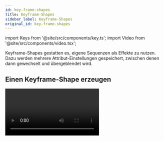 ```yaml
---
id: key-frame-shapes
title: Keyframe-Shapes
sidebar_label: Keyframe-Shapes
original_id: key-frame-shapes
---
```


import Keys from '@site/src/components/key.ts';
import Video from '@site/src/components/video.tsx';

Keyframe-Shapes gestatten es, eigene Sequenzen als Effekte zu nutzen.
Dazu werden mehrere Attribut-Einstellungen gespeichert, zwischen denen
dann gewechselt und übergeblendet wird.

Einen Keyframe-Shape erzeugen
-----------------------------

<Video videoId="1nvLaipivhM" title="Key Frame Shapes" />

Ein Keyframe-Shape wird so ähnlich wie ein [Chaser](../chases.md) erstellt, ist aber
wesentlich flexibler, den es lässt sich sowohl der Überblend-Verlauf
bestimmen als auch die Art der Aufteilung auf mehrere Geräte. Ferner
lassen sich Keyframe-Shapes auch sehr einfach z.B. in [Cuelisten](../cue-lists/creating-a-cue-list.md#tracking-von-shapes-in-cuelisten)
einbinden.

Die einzelnen Keyframes baut man entweder im <strong>Channel (Kanal-) Modus</strong>, indem man die
Geräte entsprechend einstellt und auf <Keys.SoftKey>Add Frame</Keys.SoftKey> klickt, oder im
&nbsp;<strong>Quick Build</strong>-Modus, bei dem automatisch ein neuer Frame angefügt wird,
sobald man eine [Palette](../palettes.md) oder einen
[Cue](../cues.md) anklickt. Mit der Schaltfläche <Keys.SoftKey>Record Mode</Keys.SoftKey>
kann man zwischen beiden Modi umschalten.

In diesem Beispiel bauen wir einen Keyframe-Shape für Farben. Man kann
aber Keyframe-Shapes für andere und auch für mehrere verschiedene
Attribute programmieren. Verwendet man dabei [Paletten](../palettes.md), 
so werden diese auch hier als Referenz gespeichert: ändert man später 
die Palette, so ändert sich auch der Shape.


1. Im Hauptmenü drücken Sie <Keys.SoftKey>Shapes and Effects</Keys.SoftKey>, dann \[Key Frame
Shapes\].


2. Klicken Sie auf <Keys.SoftKey>Create</Keys.SoftKey>, um einen neuen Keyframe-Shape zu
beginnen.

3. [Wählen Sie die gewünschten Geräte](../controlling-fixtures/using-the-select-buttons-and-wheels.md#dimmer-und-geräte-zum-steuern-auswählen) und stellen Sie die Farben für den ersten
Keyframe ein.

4. Klicken Sie auf <Keys.SoftKey>Add Frame</Keys.SoftKey>. Über dem ersten Playback-Fader wird
eine entsprechende Legende angezeigt *(schalten Sie dies mit \[Playbacks
Display Visible/Hidden\] ab, falls Sie das nicht wünschen oder z.B. im
Quick Build-Modus ein Playback auswählen möchten)*.\
![Key Frame Shape - creating an effect with colour key frames](/docs/images/Key-Frame-Shape-creating-an-effect-with-colour-key-frames.png)

5. Fügen Sie Schritte mit anderen Farben hinzu (jeweils mit \[Add
Frame\], bis alle gewünschten Schritte erstellt wurden.

6. Wenn Sie fertig sind, klicken Sie auf <Keys.SoftKey>Finish Recording Frames</Keys.SoftKey>.

7. Im Effekt-Editor können Sie die Übergänge, die Überlappung und die
Verteilung auf mehrere Geräte (Spread) einstellen, siehe nachfolgendes
Bild.

8. [Speichern Sie den Shape in einen Cue](#einen-keyframe-shape-in-einen-cue-speichern), um ihn später zu verwenden.

---

-   Auch mit der <Keys.HardKey>Unfold</Keys.HardKey>-Taste können die Playbacks zwischen normaler
    Anzeige und Anzeige der Keyframes umgeschaltet werden.

-   Gibt man mit <Keys.SoftKey>Frame Number</Keys.SoftKey> die Nummer eines bereits bestehenden
    Frames ein, oder wählt man diesen über die Auswahltaste des
    Playbacks, so lässt sich der Frame mit <Keys.SoftKey>Replace</Keys.SoftKey> ersetzen sowie
    mit <Keys.SoftKey>Delete</Keys.SoftKey> löschen.

-   Ist der Shape nicht erkennbar, weil die Geräte dunkel sind, so
    lassen sich die Dimmerkanäle der verwendeten Geräte mit der
    Schaltfläche <Keys.ContextKey>Sonne</Keys.ContextKey> locaten.
	
Ändern von Shape-Parametern im Effekt-Editor
--------------------------------------------

Ist ein Keyframe-Shape komplett erstellt, so wird er im Effekt-Editor
angezeigt.

![Effect Editor Window with colour key frame shape](/docs/images/Effect-Editor-Window-with-colour-key-frame-shape.png)

Die Steuerelemente oben im linken Bereich beeinflussen den gesamten
Shape: Speed (Geschwindigkeit), Direction (Richtung unter Verwendung des [Gruppen-Layouts](../controlling-fixtures/fixture-groups.md#gerätereihenfolge-und--anordnung-in-den-gruppen)), [Phase/Spread](shape-generator.md#ändern-der-verteilung-eines-shapes-mehrere-geräte)
(Verteilung auf mehrere Geräte) und [Overlap](../cues/cue-timing.md#setting-fade-times-and-overlap-for-a-cue) (Überlappen benachbarter
Geräte).

Mit dem <strong>Auge</strong> oben links werden alle gerade angezeigten Shapes
*eingeklappt*, so dass man sich nur einzelne Shapes zum Bearbeiten
ausklappen kann, wenn mehrere Shapes laufen. Mit **Button mit dem
Movinglight** lässt sich die Auswahl der Geräte, auf denen der 
Keyframe-Shape läuft, verändern.

Im Hauptbereich rechts werden die Übergänge zwischen den einzelnen
Schritten dargestellt. Dies kann man einfach anklicken und ziehen, um
den Verlauf zu ändern. Der gelbe Pfeil ist der Phasenversatz
(Startposition) des gesamten Layers, den man ebenfalls einfach anklicken
und ziehen kann, um den Start relativ zu anderen Layern zu verschieben 
*(gleiches Ergebnis wie der Fader 'Phase Offset' unten)*.

### Steuerelemente für Shape und Layer

Zu Beginn *(oder sobald man links auf einen Layer klickt)* steuern die
Fader rechts unten jeweils einen einzelnen Layer.

![Effect Editor key frame controls for layer/effect](/docs/images/Effect-Editor-key-frame-controls-for-layer-effect.png)

Man kann auf die Schaltflächen rechts neben den Fadern klicken, um
direkt einen bestimmten Wert einzugeben oder den Wert mit den Wheels des
Pultes einzustellen. Zum Zurücksetzen dient jeweils ein Doppelklick auf
den Button oder die Funktion <Keys.SoftKey>Reset to default value</Keys.SoftKey> (erscheint,
sobald ein Button angeklickt wird).

Die Einstellung <strong>Beats Per Cycle</strong>, die genauso wie für normale Shapes
arbeitet (s.o.), stellt das Verhältnis von Beats (BPM) und der
Geschwindigkeit des Keyframe-Shapes ein. Vorgabewert ist auch hier 1:
jeder Beat entspricht einem kompletten Durchlauf des Effektes. Stellt 
man das z.B. auf 4, so dauert jeder Durchlauf vier Beats, der Shape 
läuft also langsamer. Damit lassen sich z.B. mehrere Shapes im passenden 
Verhältnis zueinander steuern. 

<Keys.SoftKey>Custom</Keys.SoftKey> erlaubt es, beliebige Werte einzugeben. Klickt man auf 
den numerischen Wert, so kann man entweder einen anderen 
Wert eingeben oder mit <Keys.SoftKey>Reset to default value</Keys.SoftKey> auf den Vorgabewert 
zurückschalten. Außerdem wird dabei der 'Beats per Cycle'-Wert mit dem
Encoder A verknüpft, so dass man diesen schnell ändern kann.\
Wählt man die Option <Keys.SoftKey>Spread</Keys.SoftKey>, so wird der Beats-per-Cycle-Wert
an den Spread gebunden. Das ist oft bei Dimmer- und Bewegungs-Shapes 
gewünscht.\
Mit <Keys.SoftKey>Keyframes</Keys.SoftKey> schließlich wird pro Beat ein Keyframe weitergeschaltet.\
Jeder einzelne Keyframe-Shape und jeder einzelne Layer hat seine 
individuellen <strong>Beats per Cycle</strong>-Einstellungen. 

Mit <strong>Cycles</strong> (Durchläufe) stellt man ein, wie oft der Shape laufen soll.
Vorgabewert ist 0, womit der Shape läuft, bis er wieder gestoppt wird.
Ändert man dies auf eine andere Zahl (entweder für einen einzelnen Layer
oder für den ganzen Keyframe-Shape bzw. alle Layer in diesem), so läuft
der Shape nur die vorgegebene Anzahl von Zyklen und hält dann an. *So
kann man also für jeden Layer einzeln einstellen, wie oft der Effekt
laufen soll*.

Mit der Einstellung <Keys.SoftKey>Phase Master</Keys.SoftKey> kann die Phase eines Shapes durch
die Intensität eines Videolayers (eines Ai-Servers) gesteuert werden,
siehe [Synchronisieren eines Keyframe-Shapes zu Ai](../synergy/operating-synergy.md#phasensteuerung-von-keyframe-shapes-durch-ai).

### Parameter für einzelne Frames

Klickt man links auf einen einzelnen Keyframe, so lassen sich dessen
Parameter einstellen.

![Effect Editor key frame controls for individual key frame step](/docs/images/Effect-Editor-key-frame-controls-for-individual-key-frame-step.png)

-   Mit dem Regler „Start Time" lässt sich das <strong>Timing</strong> verändern (genauso
    wie durch Ziehen in der oberen Ablauf-Darstellung).

-   <strong>Frame A Min</strong> / <strong>Frame B Max</strong>: Limitierung des Effektes. *Hat man z.B.
    einen 100% Flash programmiert, lässt sich dieser etwa auf 80% reduzieren.*

-   <strong>Mid point</strong>: wo ist die Mitte des Überblend-Weges

-   <strong>Width</strong>: ähnlich der Einstellung Crossfade bei Chasern. Stellt man
    Width auf 20%, so wird in nur 20% der Zeit übergeblendet, und bei
    80% der Zeit ändert sich nichts.

Der Kurvenverlauf des Überblendens lässt sich mit der
Kurven-Schaltfläche rechts neben jedem einzelnen Schritt einstellen. Die
neue Kurve wird entsprechend grafisch dargestellt.

![Effect Editor key frame shape changing curves for individual key frame steps](/docs/images/Effect-Editor-key-frame-shape-changing-curves-for-individual-key-frame-steps.png)

### Editieren von Frames

Auch die Reihenfolge der Keyframes lässt sich im Effekt-Editor ändern:

![Effect Editor key frame shape layer with colour steps](/docs/images/Effect-Editor-key-frame-shape-layer-with-colour-steps.png)

-   Um Frames <strong>hinzuzufügen</strong>, klicken Sie auf den <Keys.ContextKey>Stift</Keys.ContextKey> rechts neben dem
    <strong>Namen des Layers</strong>.

-   Um einen Frame zu <strong>editieren</strong>, klicken Sie auf den <Keys.ContextKey>Stift</Keys.ContextKey> rechts neben
    dem <strong>Namen des Frames</strong>.

-   Um einen Frame zu <strong>löschen</strong>, wählen Sie diesen aus und klicken unten
    auf den <Keys.ContextKey>Papierkorb</Keys.ContextKey>.

-   Um die <strong>Reihenfolge zu ändern</strong>, wählen Sie einen Frame aus und
    verschieben ihn mit den <strong>Pfeiltasten</strong>.

-   Um <strong>mehrere Frames</strong> gleichzeitig zu <strong>ändern</strong>, klicken Sie unten auf die
    <strong>Mehrfachauswahl</strong>-Schaltfläche, oder sie ziehen um die gewünschten
    Frames im Display einen Rahmen.

### Komplexe Effekte

Keyframe-Shapes können jeweils mehrere Layer (Ebenen) enthalten, so dass
verschiedene Effekte gleichzeitig laufen können. Um einen neuen Layer
hinzuzufügen, klicken Sie unten auf das <Keys.ContextKey>+</Keys.ContextKey> und wählen nun
&nbsp;<strong>Layers</strong>. Damit erscheint der neue Layer in der Liste auf der linken
Seite.

![Effect Editor adding an extra effect](/docs/images/Effect-Editor-adding-an-extra-effect.png)

Ebenso können Sie einen komplett anderen Keyframe-Shape oder
[Pixelmapper-Effekt](pixel-mapper.md) hinzufügen. Pixelmapper-Effekte 
werden immer ganz oben in der Liste angezeigt und lassen sich mit dem <strong>Auge</strong>
ausblenden, wenn man nur mit den Keyframe-Shapes arbeiten will.

Einen Keyframe-Shape in einen Cue speichern
-------------------------------------------

Normalerweise werden Keyframe-Shapes, die in einem Cue gespeichert sind,
durch den zugehörigen Fader gesteuert; ist in den jeweiligen
Playback-Optionen die Option [Speed on Fader](../cues/playback-options.md#shape--effect-speed)
gewählt, so wird die Geschwindigkeit des Effekts mit dem Fader geregelt.

Ferner lässt sich sowohl global in den [Benutzereinstellungen](../system-settings/user-settings.md#shape-behaviour) 
als auch pro einzelnem Playback in den [Optionen](../cues/playback-options.md#shape-behaviour) 
das Verhalten der Keyframe-Shapes einstellen:\
<Keys.SoftKey>Shape Behaviour = Overlay</Keys.SoftKey> oder <Keys.SoftKey>Shape Behaviour = LTP</Keys.SoftKey>.

-   <Keys.SoftKey>Overlay</Keys.SoftKey> (Voreinstellung) funktioniert ähnlich wie die gewohnten
    Shapes. Ein aktiver Key Frame Shape hat Priorität über die
    betreffenden Geräte/Attribute und läuft, bis er beendet wird. Läuft
    z.B. ein Key Frame Shape, der die Farbe der Geräte verändert, und
    startet man einen weiteren Colour-Cue, so ist dies zunächst nicht
    sichtbar. Ebenso ist zunächst keine Änderung zu sehen, wenn man etwa
    Paletten aufruft oder die Farbe anderweitig verändert. Erst wenn der
    Shape beendet wird, werden die im Hintergrund vorgenommenen
    Änderungen aktiv. Auf diesem Wege lässt sich einfach bei laufendem
    Key Frame Shape ein neues Bild einstellen, auf das dann nahtlos
    übergeblendet werden kann.

-   <Keys.SoftKey>LTP</Keys.SoftKey> funktioniert dagegen eher wie ein Chaser. Nachträglich
    gestartete Änderungen auf der gleichen Priorität überschreiben den
    Key Frame Shape. Startet man also z.B. bei laufendem Colour-Keyframe-Shape
	(Priorität normal) ein anderes Colour-Playback
    (ebenfalls Priorität normal), so blockiert dieses den Key Frame
    Shape. Deaktiviert man das Playback, so ist wieder der Key Frame
    Shape aktiv. Gleiches gilt beim Aufruf von Paletten, wobei in diesem
    Fall der Keyframe-Shape neu gestartet werden muss. Zu beachten ist,
    dass Quick Palettes mit 'Priority=High' funktionieren. Stellt man
    also wiederum das Playback mit dem Key Frame Shape auf
    'Priority=High' oder höher, verhindert man das Überschreiben durch
    Quick Palettes. Ebenso kann man 'Priority=Very High' wählen und
    damit verhindern, dass der Inhalt des Programmers den Key Frame
    Shape überschreibt (Details zur Priorität siehe [Priority](../cues/playback-options.md#priority)).

Zum Verhalten von Keyframe-Shapes in Cuelisten siehe
[Shape-Tracking in Cuelisten](../cue-lists/creating-a-cue-list.md#tracking-von-shapes-in-cuelisten).

-   Wird mittels [Mask FX](shape-generator.md#masking-shapes-using-mask-fx)
	ein Mask Shape erzeugt, so stoppt dieser auch Keyframe-Shapes.
